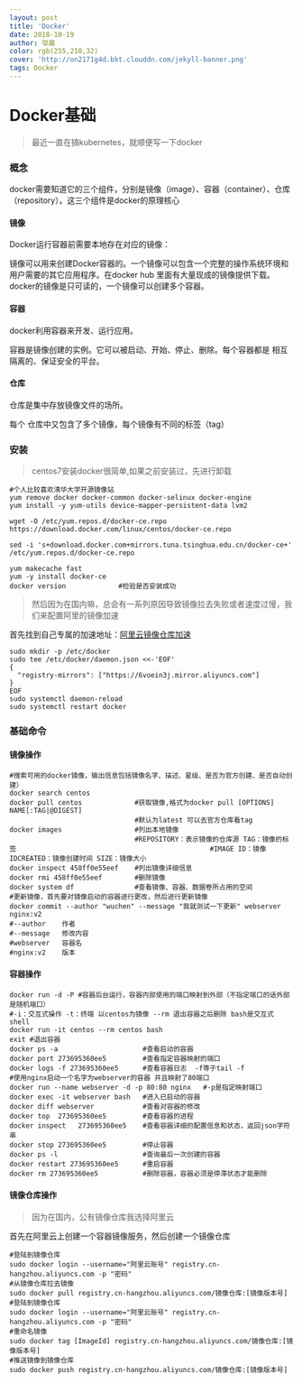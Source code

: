```yaml
---
layout: post
title: 'Docker'
date: 2018-10-19
author: 邬晨
color: rgb(255,210,32)
cover: 'http://on2171g4d.bkt.clouddn.com/jekyll-banner.png'
tags: Docker
---
```


# Docker基础

> 最近一直在搞kubernetes，就顺便写一下docker

### 概念

docker需要知道它的三个组件，分别是镜像（image）、容器（container）、仓库（repository）。这三个组件是docker的原理核心

#### 镜像

Docker运行容器前需要本地存在对应的镜像：

镜像可以用来创建Docker容器的。一个镜像可以包含一个完整的操作系统环境和用户需要的其它应用程序。在docker hub 里面有大量现成的镜像提供下载。docker的镜像是只可读的，一个镜像可以创建多个容器。

#### 容器

docker利用容器来开发、运行应用。

容器是镜像创建的实例。它可以被启动、开始、停止、删除。每个容器都是 相互隔离的、保证安全的平台。

#### 仓库

仓库是集中存放镜像文件的场所。

每个 仓库中又包含了多个镜像，每个镜像有不同的标签（tag）

### 安装

> centos7安装docker很简单,如果之前安装过，先进行卸载

```shell
#个人比较喜欢清华大学开源镜像站
yum remove docker docker-common docker-selinux docker-engine
yum install -y yum-utils device-mapper-persistent-data lvm2

wget -O /etc/yum.repos.d/docker-ce.repo https://download.docker.com/linux/centos/docker-ce.repo

sed -i 's+download.docker.com+mirrors.tuna.tsinghua.edu.cn/docker-ce+' /etc/yum.repos.d/docker-ce.repo

yum makecache fast
yum -y install docker-ce
docker version             #检验是否安装成功
```

> 然后因为在国内嘛，总会有一系列原因导致镜像拉去失败或者速度过慢，我们来配置阿里的镜像加速

首先找到自己专属的加速地址：[阿里云镜像仓库加速](<https://cr.console.aliyun.com/?spm=5176.doc60750.2.3.AzdSXF#/accelerator>)

```shell
sudo mkdir -p /etc/docker
sudo tee /etc/docker/daemon.json <<-'EOF'
{
  "registry-mirrors": ["https://6voein3j.mirror.aliyuncs.com"]
}
EOF
sudo systemctl daemon-reload
sudo systemctl restart docker
```

### 基础命令

#### 镜像操作

```shell
#搜索可用的docker镜像，输出信息包括镜像名字、描述、星级、是否为官方创建、是否自动创建）
docker search centos
docker pull centos             #获取镜像,格式为docker pull [OPTIONS] NAME[:TAG|@DIGEST]
                               #默认为latest 可以去官方仓库看tag
docker images                  #列出本地镜像 
                               #REPOSITORY：表示镜像的仓库源 TAG：镜像的标签                                                #IMAGE ID：镜像 IDCREATED：镜像创建时间 SIZE：镜像大小
docker inspect 458ff0e55eef    #列出镜像详细信息
docker rmi 458ff0e55eef        #删除镜像
docker system df               #查看镜像、容器、数据卷所占用的空间
#更新镜像，首先要对镜像启动的容器进行更改，然后进行更新镜像
docker commit --author "wuchen" --message "我就测试一下更新" webserver nginx:v2
#--author    作者
#--message   修改内容
#webserver   容器名
#nginx:v2    版本
```

#### 容器操作

```shell
docker run -d -P #容器后台运行，容器内部使用的端口映射到外部（不指定端口的话外部是随机端口）
#-i：交互式操作 -t：终端 以centos为镜像 --rm 退出容器之后删除 bash是交互式shell
docker run -it centos --rm centos bash
exit #退出容器
docker ps -a                     #查看启动的容器
docker port 273695360ee5         #查看指定容器映射的端口
docker logs -f 273695360ee5      #查看容器日志  -f等于tail -f
#使用nginx启动一个名字为webserver的容器 并且映射了80端口
docker run --name webserver -d -p 80:80 nginx   #-p是指定映射端口
docker exec -it webserver bash   #进入已启动的容器
docker diff webserver            #查看对容器的修改
docker top  273695360ee5         #查看容器的进程
docker inspect   273695360ee5    #查看容器详细的配置信息和状态，返回json字符串
docker stop 273695360ee5         #停止容器
docker ps -l                     #查询最后一次创建的容器
docker restart 273695360ee5      #重启容器
docker rm 273695360ee5           #删除容器，容器必须是停滞状态才能删除
```

#### 镜像仓库操作

> 因为在国内，公有镜像仓库我选择阿里云

首先在阿里云上创建一个容器镜像服务，然后创建一个镜像仓库

```shell
#登陆到镜像仓库
sudo docker login --username="阿里云账号" registry.cn-hangzhou.aliyuncs.com -p "密码"
#从镜像仓库拉去镜像
sudo docker pull registry.cn-hangzhou.aliyuncs.com/镜像仓库:[镜像版本号]
#登陆到镜像仓库
sudo docker login --username="阿里云账号" registry.cn-hangzhou.aliyuncs.com -p "密码"
#重命名镜像
sudo docker tag [ImageId] registry.cn-hangzhou.aliyuncs.com/镜像仓库:[镜像版本号]
#推送镜像到镜像仓库
sudo docker push registry.cn-hangzhou.aliyuncs.com/镜像仓库:[镜像版本号]
```


